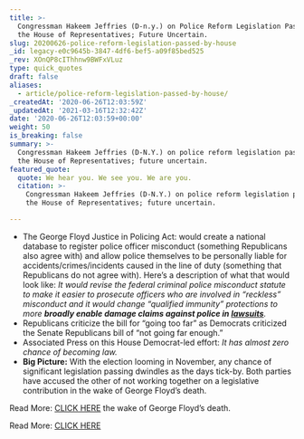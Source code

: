 ```yaml
---
title: >-
  Congressman Hakeem Jeffries (D-n.y.) on Police Reform Legislation Passed by
  the House of Representatives; Future Uncertain.
slug: 20200626-police-reform-legislation-passed-by-house
_id: legacy-e0c9645b-3847-4df6-bef5-a09f85bed525
_rev: XOnQP8cIThhnw9BWFxVLuz
type: quick_quotes
draft: false
aliases:
  - article/police-reform-legislation-passed-by-house/
_createdAt: '2020-06-26T12:03:59Z'
_updatedAt: '2021-03-16T12:32:42Z'
date: '2020-06-26T12:03:59+00:00'
weight: 50
is_breaking: false
summary: >-
  Congressman Hakeem Jeffries (D-N.Y.) on police reform legislation passed by
  the House of Representatives; future uncertain.
featured_quote:
  quote: We hear you. We see you. We are you.
  citation: >-
    Congressman Hakeem Jeffries (D-N.Y.) on police reform legislation passed by
    the House of Representatives; future uncertain.

---
```

* The George Floyd Justice in Policing Act: would create a national database to register police officer misconduct (something Republicans also agree with) and allow police themselves to be personally liable for accidents/crimes/incidents caused in the line of duty (something that Republicans do not agree with). Here’s a description of what that would look like: _It would revise the federal criminal police misconduct statute to make it easier to prosecute officers who are involved in “reckless” misconduct and it would change “qualified immunity” protections to more **broadly enable damage claims against police in [lawsuits](https://apnews.com/2df9d32e313c79f0989774b16e1959b6)**._
* Republicans criticize the bill for “going too far” as Democrats criticized the Senate Republicans bill of “not going far enough.”
* Associated Press on this House Democrat-led effort: _It has almost zero chance of becoming law._
* **Big Picture:** With the election looming in November, any chance of significant legislation passing dwindles as the days tick-by. Both parties have accused the other of not working together on a legislative contribution in the wake of George Floyd’s death.

Read More: [CLICK HERE](https://apnews.com/49d9ec00012713177138c1097ee3821d) the wake of George Floyd’s death.

Read More: [CLICK HERE](https://apnews.com/49d9ec00012713177138c1097ee3821d)